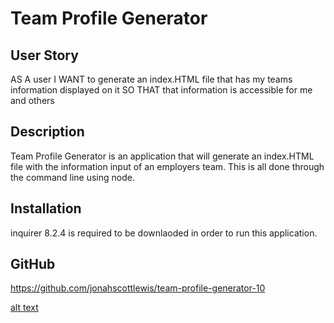 # Team Profile Generator

## User Story

AS A user
I WANT to generate an index.HTML file that has my teams information displayed on it
SO THAT that information is accessible for me and others


## Description 

Team Profile Generator is an application that will generate an index.HTML file with the information input of an employers team. This is all done through the command line using node.

## Installation

inquirer 8.2.4 is required to be downlaoded in order to run this application.

## GitHub 

https://github.com/jonahscottlewis/team-profile-generator-10

[alt text](./Image/Team%20Profile%20Generator%20screenshot.png)